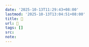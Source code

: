 ```yaml
---
date: '2025-10-13T11:29:43+08:00'
lastmod: '2025-10-13T13:04:51+08:00'
title: 󰢲
url: 󰢲
tags: []
src:
note:
---
```

